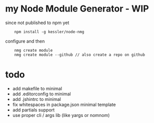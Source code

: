 # my Node Module Generator - WIP

since not published to npm yet 
```
	npm install -g kessler/node-nmg
```
configure and then
```
	nmg create module
	nmg create module --github // also create a repo on github
```


# todo
- add makefile to minimal
- add .editorconfig to minimal
- add .jshintrc to minimal
- fix whitespaces in package.json minimal template
- add partials support
- use proper cli / args lib (like yargs or nomnom)